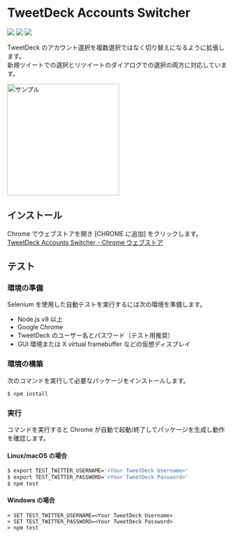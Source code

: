 TweetDeck Accounts Switcher
==========================

[![][travis-badge]][travis-link]
[![][appveyor-badge]][appveyor-link]
[![][dependencies-badge]][dependencies-link]

TweetDeck のアカウント選択を複数選択ではなく切り替えになるように拡張します。  
新規ツイートでの選択とリツイートのダイアログでの選択の両方に対応しています。

<img src="https://raw.githubusercontent.com/wiki/chitoku-k/TweetDeckAccountsSwitcher/tweetdeck_account_switcher_enabled.gif" alt="サンプル" width="256">

## インストール

Chrome でウェブストアを開き [CHROME に追加] をクリックします。  
[TweetDeck Accounts Switcher - Chrome ウェブストア](https://chrome.google.com/webstore/detail/tweetdeck-accounts-switch/cjnfkpniglbbhifpkfnclpndpbhmfllh)

## テスト

### 環境の準備

Selenium を使用した自動テストを実行するには次の環境を準備します。

- Node.js v9 以上
- Google Chrome
- TweetDeck のユーザー名とパスワード（テスト用推奨）
- GUI 環境または X virtual framebuffer などの仮想ディスプレイ

### 環境の構築

次のコマンドを実行して必要なパッケージをインストールします。

```bash
$ npm install
```

### 実行

コマンドを実行すると Chrome が自動で起動/終了してパッケージを生成し動作を確認します。

#### Linux/macOS の場合

```bash
$ export TEST_TWITTER_USERNAME='<Your TweetDeck Username>'
$ export TEST_TWITTER_PASSWORD='<Your TweetDeck Password>'
$ npm test
```

#### Windows の場合

```dos
> SET TEST_TWITTER_USERNAME=<Your TweetDeck Username>
> SET TEST_TWITTER_PASSWORD=<Your TweetDeck Password>
> npm test
```

[travis-link]:          https://travis-ci.org/chitoku-k/TweetDeckAccountsSwitcher
[travis-badge]:         https://img.shields.io/travis/chitoku-k/TweetDeckAccountsSwitcher.svg?style=flat-square&label=mac%2Flinux
[appveyor-link]:        https://ci.appveyor.com/project/chitoku-k/tweetdeckaccountsswitcher
[appveyor-badge]:       https://img.shields.io/appveyor/ci/chitoku-k/TweetDeckAccountsSwitcher.svg?style=flat-square&label=windows
[dependencies-link]:    https://gemnasium.com/github.com/chitoku-k/TweetDeckAccountsSwitcher
[dependencies-badge]:   https://img.shields.io/gemnasium/chitoku-k/TweetDeckAccountsSwitcher.svg?style=flat-square
